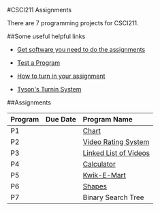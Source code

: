 #CSCI211 Assignments

There are 7 programming projects for CSCI211.

##Some useful helpful links

* [Get software you need to do the assignments](https://github.com/CSUChico-CSCI211/CSCI211-Course-Materials/blob/master/Assignments/Software.md "Software")

* [Test a Program](https://github.com/CSUChico-CSCI211/CSCI211-Course-Materials/blob/master/Assignments/Testing.md "Testing")

* [How to turn in your assignment](https://github.com/CSUChico-CSCI211/CSCI211-Course-Materials/blob/master/Assignments/Turnin.md "How to Turnin")

* [Tyson's Turnin System](https://turnin.ecst.csuchico.edu/ "Turnin")

##Assignments

|Program | Due Date | Program Name |
|:-------|----------|:-------------|
|P1      |          |[Chart](https://github.com/CSUChico-CSCI211/CSCI211-Course-Materials/blob/master/Assignments/Chart.md "Chart")        |
|P2      |          |[Video Rating System](https://github.com/CSUChico-CSCI211/CSCI211-Course-Materials/blob/master/Assignments/VideoRatingSystem.md "Video Rating System")         |
|P3      |          |[Linked List of Videos](https://github.com/CSUChico-CSCI211/CSCI211-Course-Materials/blob/master/Assignments/LinkedListVideos.md "Linked List Videos")     |
|P4      |          |[Calculator](https://github.com/CSUChico-CSCI211/CSCI211-Course-Materials/blob/master/Assignments/Calculator.md "Calculator")       |
|P5      |          |[Kwik-E-Mart](https://github.com/CSUChico-CSCI211/CSCI211-Course-Materials/blob/master/Assignments/KwikEMart.md "Kwik-E-Mart")         |
|P6      |          |[Shapes](https://github.com/CSUChico-CSCI211/CSCI211-Course-Materials/blob/master/Assignments/Shapes.md "Shapes")       |
|P7      |          |Binary Search Tree         |
